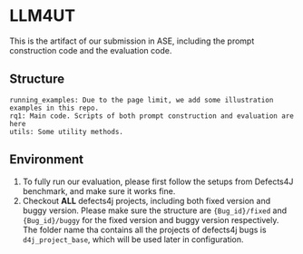# LLM4UT

This is the artifact of our submission in ASE, including the prompt construction code and the evaluation code.


## Structure
```
running_examples: Due to the page limit, we add some illustration examples in this repo.
rq1: Main code. Scripts of both prompt construction and evaluation are here
utils: Some utility methods.
```

## Environment

1. To fully run our evaluation, please first follow the setups from Defects4J benchmark, and make sure it works fine.
2. Checkout **ALL** defects4j projects, including both fixed version and buggy version. Please make sure the structure are `{Bug_id}/fixed` and `{Bug_id}/buggy` for the fixed version and buggy version respectively. 
The folder name tha contains all the projects of defects4j bugs is `d4j_project_base`, which will be used later in configuration.






